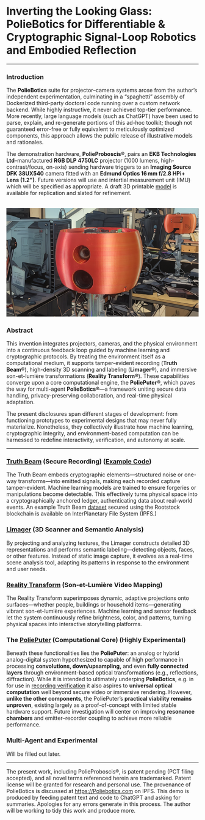 # Inverting the Looking Glass: PolieBotics for Differentiable & Cryptographic Signal-Loop Robotics and Embodied Reflection

------

### Introduction

The **PolieBotics** suite for projector–camera systems arose from the author’s independent experimentation, culminating in a “spaghetti” assembly of Dockerized third-party doctoral code running over a custom network backend. While highly instructive, it never achieved top-tier performance. More recently, large language models (such as ChatGPT) have been used to parse, explain, and re-generate portions of this ad-hoc toolkit; though not guaranteed error-free or fully equivalent to meticulously optimized components, this approach allows the public release of illustrative models and rationales.

The demonstration hardware, **PolieProboscis®**, pairs an **EKB Technologies Ltd**–manufactured **RGB DLP 4750LC** projector (1000 lumens, high-contrast/focus, on-axis) sending hardware triggers to an **Imaging Source DFK 38UX540** camera fitted with an **Edmund Optics 16 mm f/2.8 HPi+ Lens (1.2")**. Future versions will use and intertial measurement unit (IMU) which will be specified as appropriate. A draft 3D printable [model](PolieProboscis_ALPHA_NEEDS_FIX.tar.xz) is available for replication and slated for refinement.

<br>
<img src="PolieProboscis.png" alt="PolieProboscis Prototype" title="PolieProboscis Prototype">

### Abstract
This invention integrates projectors, cameras, and the physical environment into a continuous feedback loop guided by machine learning and cryptographic protocols. By treating the environment itself as a computational medium, it supports tamper-evident recording (**Truth Beam®**), high-density 3D scanning and labeling (**Limager®**), and immersive son-et-lumière transformations (**Reality Transform®**). These capabilities converge upon a core computational engine, the **PoliePuter®**, which paves the way for multi-agent **PolieBotics®**—a framework uniting secure data handling, privacy-preserving collaboration, and real-time physical adaptation.  

The present disclosures span different stages of development: from functioning prototypes to experimental designs that may never fully materialize. Nonetheless, they collectively illustrate how machine learning, cryptographic integrity, and environment-based computation can be harnessed to redefine interactivity, verification, and autonomy at scale.

------

### [Truth Beam](truth_beam.md) (Secure Recording) ([Example Code](https://github.com/PolieBotics/TruthBeam))

The Truth Beam embeds cryptographic elements—structured noise or one-way transforms—into emitted signals, making each recorded capture tamper-evident. Machine learning models are trained to ensure forgeries or manipulations become detectable. This effectively turns physical space into a cryptographically anchored ledger, authenticating data about real-world events. 
An example Truth Beam [dataset](https://ipfs.io/ipfs/bafybeibbapmogu2bro3ettoilge6bp5lic3u2mdohvbutgixnee463kmga) secured using the Rootstock blockchain is available on InterPlanetary File System (IPFS.)

### [Limager](limager.md) (3D Scanner and Semantic Analysis)

By projecting and analyzing textures, the Limager constructs detailed 3D representations and performs semantic labeling—detecting objects, faces, or other features. Instead of static image capture, it evolves as a real-time scene analysis tool, adapting its patterns in response to the environment and user needs.

### [Reality Transform](reality_transform.md) (Son-et-Lumière Video Mapping)

The Reality Transform superimposes dynamic, adaptive projections onto surfaces—whether people, buildings or household items—generating vibrant son-et-lumière experiences. Machine learning and sensor feedback let the system continuously refine brightness, color, and patterns, turning physical spaces into interactive storytelling platforms.

### The [PoliePuter](computation.md) (Computational Core) (Highly Experimental)

Beneath these functionalities lies the **PoliePuter**: an analog or hybrid analog–digital system hypothesized to capable of high performance in processing **convolutions, down/upsampling,** and even **fully connected layers** through environment-based optical transformations (e.g., reflections, diffraction). While it is intended to ultimately underping **PolieBotics**, e.g. in for use in [recording verification](reactor.md) it also aspires to **universal optical computation** well beyond secure video or immersive rendering. However, **unlike the other components**, the PoliePuter’s **practical viability remains unproven**, existing largely as a proof-of-concept with limited stable hardware support. Future investigation will center on improving **resonance chambers** and emitter–recorder coupling to achieve more reliable performance.

### Multi-Agent and Experimental

Will be filled out later.

------
The present work, including PolieProboscis®, is patent pending (PCT filing accepted), and all novel terms referenced herein are trademarked. Patent license will be granted for research and personal use.
The provenance of PolieBotics is discussed at https://Poliebotics.com on IPFS. This demo is produced by feeding patent text and code to ChatGPT and asking for summaries. Apologies for any errors generate in this process. The author will be working to tidy this work and produce more.
